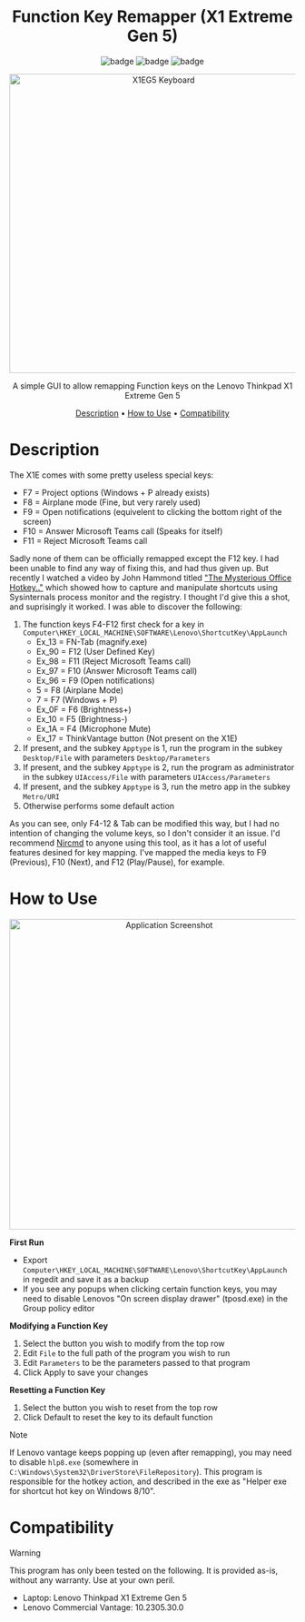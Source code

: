<div align="center">

# Function Key Remapper (X1 Extreme Gen 5)

![badge](https://badgen.net/badge/version/v1.0.0/orange?style=flat-square)
![badge](https://badgen.net/badge/platform/Windows%20(x64)/green?style=flat-square)
![badge](https://badgen.net/badge/.net/6/yellow?style=flat-square)

<p align = "center">
  <img width="527" alt="X1EG5 Keyboard" src="https://github.com/ZX-80/Fn-Remapper/assets/44975876/22a1f75f-839c-4413-a9a7-e31ccb4db984">
</p>

A simple GUI to allow remapping Function keys on the Lenovo Thinkpad X1 Extreme Gen 5

[Description](#description) •
[How to Use](#how-to-use) •
[Compatibility](#compatibility)

</div>

# Description

The X1E comes with some pretty useless special keys:

- F7 = Project options (Windows + P already exists)
- F8 = Airplane mode (Fine, but very rarely used)
- F9 = Open notifications (equivelent to clicking the bottom right of the screen)
- F10 = Answer Microsoft Teams call (Speaks for itself)
- F11 = Reject Microsoft Teams call

Sadly none of them can be officially remapped except the F12 key. I had been unable to find any way of fixing this, and had thus given up. But recently I watched a video by John Hammond titled ["The Mysterious Office Hotkey.."](https://www.youtube.com/watch?v=fLrA5eBmMwM) which showed how to capture and manipulate shortcuts using Sysinternals process monitor and the registry. I thought I'd give this a shot, and suprisingly it worked. I was able to discover the following:

1. The function keys F4-F12 first check for a key in `Computer\HKEY_LOCAL_MACHINE\SOFTWARE\Lenovo\ShortcutKey\AppLaunch`
   - Ex_13 = FN-Tab (magnify.exe)
   - Ex_90 = F12 (User Defined Key)
   - Ex_98 = F11 (Reject Microsoft Teams call)
   - Ex_97 = F10 (Answer Microsoft Teams call)
   - Ex_96 = F9 (Open notifications)
   - 5 = F8 (Airplane Mode)
   - 7 = F7 (Windows + P)
   - Ex_0F = F6 (Brightness+)
   - Ex_10 = F5 (Brightness-)
   - Ex_1A = F4 (Microphone Mute)
   - Ex_17 = ThinkVantage button (Not present on the X1E)
3. If present, and the subkey `Apptype` is 1, run the program in the subkey `Desktop/File` with parameters `Desktop/Parameters`
4. If present, and the subkey `Apptype` is 2, run the program as administrator in the subkey `UIAccess/File` with parameters `UIAccess/Parameters`
5. If present, and the subkey `Apptype` is 3, run the metro app in the subkey `Metro/URI`
6. Otherwise performs some default action

As you can see, only F4-12 & Tab can be modified this way, but I had no intention of changing the volume keys, so I don't consider it an issue. I'd recommend [Nircmd](https://www.nirsoft.net/utils/nircmd.html) to anyone using this tool, as it has a lot of useful features desined for key mapping. I've mapped the media keys to F9 (Previous), F10 (Next), and F12 (Play/Pause), for example.

# How to Use

<p align = "center">
  <img width="547" alt="Application Screenshot" src="https://github.com/ZX-80/Fn-Remapper/assets/44975876/2950fe12-1a16-4152-9816-9343ce0199f1">
</p>

**First Run**
- Export `Computer\HKEY_LOCAL_MACHINE\SOFTWARE\Lenovo\ShortcutKey\AppLaunch` in regedit and save it as a backup
- If you see any popups when clicking certain function keys, you may need to disable Lenovos "On screen display drawer" (tposd.exe) in the Group policy editor

**Modifying a Function Key**
1. Select the button you wish to modify from the top row
2. Edit `File` to the full path of the program you wish to run
3. Edit `Parameters` to be the parameters passed to that program
4. Click Apply to save your changes

**Resetting a Function Key**
1. Select the button you wish to reset from the top row
2. Click Default to reset the key to its default function

> [!NOTE]
> If Lenovo vantage keeps popping up (even after remapping), you may need to disable `hlp8.exe` (somewhere in `C:\Windows\System32\DriverStore\FileRepository`). This program is responsible for the hotkey action, and described in the exe as "Helper exe for shortcut hot key on Windows 8/10".

# Compatibility

> [!WARNING] 
> This program has only been tested on the following. It is provided as-is, without any warranty. Use at your own peril.

- Laptop: Lenovo Thinkpad X1 Extreme Gen 5
- Lenovo Commercial Vantage: 10.2305.30.0
